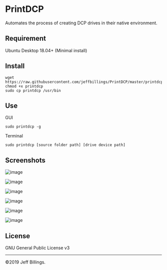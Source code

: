# PrintDCP
Automates the process of creating DCP drives in their native environment.

## Requirement
Ubuntu Desktop 18.04+ (Minimal install)

## Install
```
wget https://raw.githubusercontent.com/jeffbillings/PrintDCP/master/printdcp
chmod +x printdcp
sudo cp printdcp /usr/bin
```

## Use
GUI
```
sudo printdcp -g
```

Terminal
```
sudo printdcp [source folder path] [drive device path]
```

## Screenshots
![image](https://user-images.githubusercontent.com/8293352/69906355-1ace8700-1377-11ea-8954-3e4094d83107.png?s=200)

![image](https://user-images.githubusercontent.com/8293352/69906362-28840c80-1377-11ea-8f19-c53e0f8e837a.png?s=200)

![image](https://user-images.githubusercontent.com/8293352/69906366-2d48c080-1377-11ea-96ca-4d5e40e2693b.png?s=200)

![image](https://user-images.githubusercontent.com/8293352/69906372-36399200-1377-11ea-96d6-a8fc62143050.png?s=200)

![image](https://user-images.githubusercontent.com/8293352/69906373-3d60a000-1377-11ea-829a-18fac0e65594.png?s=200)

![image](https://user-images.githubusercontent.com/8293352/69906375-46517180-1377-11ea-8aa8-a89eef8f106e.png?s=200)


## License
GNU General Public License v3

---

©2019 Jeff Billings.
